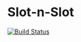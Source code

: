 # Slot-n-Slot
[![Build Status](https://travis-ci.org/samdocheon/slot-n-slot.svg?branch=master)](https://travis-ci.org/samdocheon/slot-n-slot)